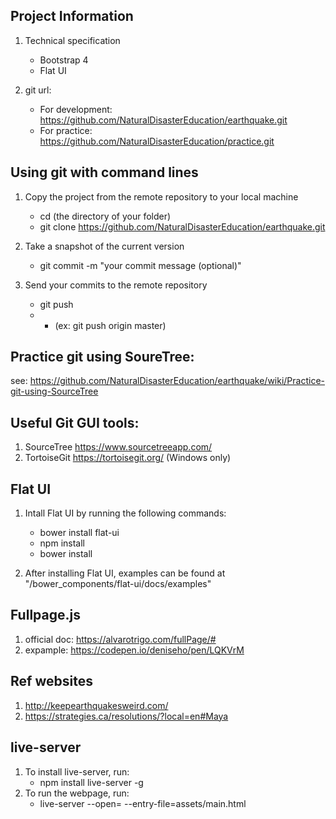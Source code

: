 ## Project Information
1. Technical specification
    - Bootstrap 4
    - Flat UI

2. git url:
    - For development: https://github.com/NaturalDisasterEducation/earthquake.git
    - For practice: https://github.com/NaturalDisasterEducation/practice.git


## Using git with command lines
1. Copy the project from the remote repository to your local machine
    - cd (the directory of your folder)
    - git clone https://github.com/NaturalDisasterEducation/earthquake.git

2. Take a snapshot of the current version
    - git commit -m "your commit message (optional)"
    
3. Send your commits to the remote repository
   - git push <remote> <branch>
   - - (ex: git push origin master)


## Practice git using SoureTree:
see: https://github.com/NaturalDisasterEducation/earthquake/wiki/Practice-git-using-SourceTree

## Useful Git GUI tools:
1. SourceTree https://www.sourcetreeapp.com/
2. TortoiseGit https://tortoisegit.org/ (Windows only)


## Flat UI
1. Intall Flat UI by running the following commands:
    - bower install flat-ui
    - npm install
    - bower install
    
2. After installing Flat UI, examples can be found at "/bower_components/flat-ui/docs/examples"


##  Fullpage.js
1. official doc: https://alvarotrigo.com/fullPage/#
2. expample: https://codepen.io/deniseho/pen/LQKVrM

## Ref websites
1. http://keepearthquakesweird.com/
2. https://strategies.ca/resolutions/?local=en#Maya

## live-server
1. To install live-server, run: 
    - npm install live-server -g
2. To run the webpage, run:
    - live-server --open= --entry-file=assets/main.html
